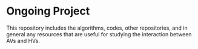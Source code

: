 # Ongoing Project
This repository includes the algorithms, codes, other repositories, and in general any resources that are useful for studying the interaction between AVs and HVs.
